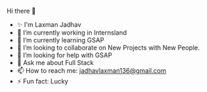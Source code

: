 Hi there 👋

<!--
**JADHAVLAXMAN/jadhavlaxman** is a ✨ _special_ ✨ repository because its `README.md` (this file) appears on your GitHub profile.
-->
- ✨ I'm Laxman Jadhav
- 🔭 I’m currently working in Internsland
- 🌱 I’m currently learning GSAP
- 👯 I’m looking to collaborate on New Projects with New People.
- 🤔 I’m looking for help with GSAP
- 💬 Ask me about Full Stack
- 📫 How to reach me: jadhavlaxman136@gmail.com
- ⚡ Fun fact: Lucky

